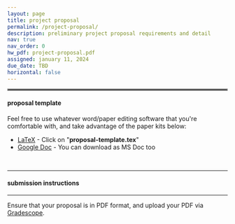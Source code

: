 ```yaml
---
layout: page
title: project proposal
permalink: /project-proposal/
description: preliminary project proposal requirements and detail
nav: true
nav_order: 0
hw_pdf: project-proposal.pdf
assigned: january 11, 2024
due_date: TBD
horizontal: false
---
```


<hr style="border:2px solid gray">

#### proposal template

Feel free to use whatever word/paper editing software that you're comfortable with, and take advantage of the paper kits below:

* [LaTeX](https://www.overleaf.com/read/kszvtsstmnfs) - Click on "__proposal-template.tex__"
* [Google Doc](https://docs.google.com/document/d/1tMeGUAYdsZMem8CVyS350zHyEL71WqaK) - You can download as MS Doc too

<br>

-----
#### submission instructions
-----

Ensure that your proposal is in PDF format, and upload your PDF via [Gradescope](https://www.gradescope.com).

